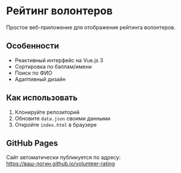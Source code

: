 # Рейтинг волонтеров

Простое веб-приложение для отображения рейтинга волонтеров.

## Особенности
- Реактивный интерфейс на Vue.js 3
- Сортировка по баллам/имени
- Поиск по ФИО
- Адаптивный дизайн

## Как использовать
1. Клонируйте репозиторий
2. Обновите `data.json` своими данными
3. Откройте `index.html` в браузере

## GitHub Pages
Сайт автоматически публикуется по адресу:  
https://ваш-логин.github.io/volunteer-rating
